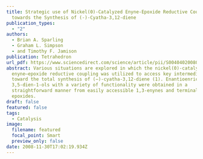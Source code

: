 ```yaml
---
title: Strategic use of Nickel(0)-Catalyzed Enyne-Epoxide Reductive Coupling
  towards the Synthesis of (-)-Cyatha-3,12-diene
publication_types:
  - "2"
authors:
  - Brian A. Sparling
  - Graham L. Simpson
  - and Timothy F. Jamison
publication: Tetrahedron
url_pdf: https://www.sciencedirect.com/science/article/pii/S0040402008020760?via%3Dihub
abstract: Various situations are explored in which the nickel(0)-catalyzed
  enyne–epoxide reductive coupling was utilized to access key intermediates
  toward the total synthesis of (−)-cyatha-3,12-diene (1). Enantioenriched
  3,5-dien-1-ols with a variety of functionality were obtained in a
  straightforward manner from easily accessible 1,3-enynes and terminal
  epoxides.
draft: false
featured: false
tags:
  - Catalysis
image:
  filename: featured
  focal_point: Smart
  preview_only: false
date: 2008-11-30T17:02:19.934Z
---
```

